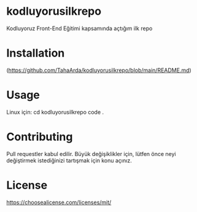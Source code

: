 # kodluyorusilkrepo
Kodluyoruz Front-End Eğitimi kapsamında açtığım ilk repo

# Installation
(https://github.com/TahaArda/kodluyorusilkrepo/blob/main/README.md)

# Usage
Linux için:
cd kodluyorusilkrepo
code .

# Contributing

Pull requestler kabul edilir. Büyük değişiklikler için, lütfen önce neyi değiştirmek istediğinizi tartışmak için konu açınız.

# License

https://choosealicense.com/licenses/mit/

